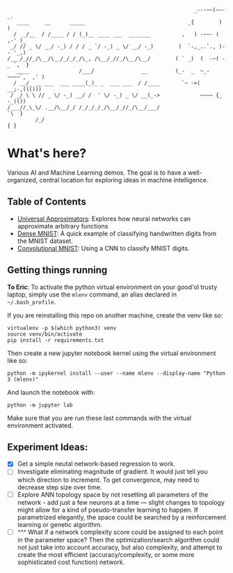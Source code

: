 ```
                                                            _---~~(~~-_.
   ____     __      _____                                 _{        )   )
  /  _/__  / /____ / / (_)__ ____ ___  _______          ,   ) -~~- ( ,-' )_
 _/ // _ \/ __/ -_) / / / _ `/ -_) _ \/ __/ -_)        (  `-,_..`., )-- '_,)
/___/_//_/\__/\__/_/_/_/\_, /\__/_//_/\__/\__/        ( ` _)  (  -~( -_ `,  }
   ____                /___/               __         (_-  _  ~_-~~~~`,  ,' )
  / __/_ __ ___  ___ ____(_)_ _  ___ ___  / /____       `~ ->(    __;-,((()))
 / _/ \ \ // _ \/ -_) __/ /  ' \/ -_) _ \/ __(_->             ~~~~ {_ -_(())
/___//_\_\/ .__/\__/_/ /_/_/_/_/\__/_//_/\__/___/                    `\  }
         /_/                                                           { }

```

# What's here?
Various AI and Machine Learning demos. The goal is to have a well-organized, central location for exploring ideas in machine intelligence.

## Table of Contents
- [Universal Approximators](universal-approximators/universal-approximators.ipynb): Explores how neural networks can approximate arbitrary functions
- [Dense MNIST](mnist-dense/mnist-dense.ipynb): A quick example of classifying handwritten digits from the MNIST dataset.
- [Convolutional MNIST](mnist-cnn/mnist-cnn.ipynb): Using a CNN to classify MNIST digits.
## Getting things running
**To Eric**: To activate the python virtual environment on your good'ol trusty laptop, simply use the `mlenv` command, an alias declared in `~/.bash_profile`. 

If you are reinstalling this repo on another machine, create the venv like so:
```
virtualenv -p $(which python3) venv
source venv/bin/activate
pip install -r requirements.txt
```
Then create a new jupyter notebook kernel using the virtual environment like so:
```
python -m ipykernel install --user --name mlenv --display-name "Python 3 (mlenv)"
```
And launch the notebook with:
```
python -m jupyter lab
```
Make sure that you are run these last commands with the virtual environment activated.

## Experiment Ideas:
- [x] Get a simple neutal network-based regression to work.
- [ ] Investigate eliminating magnitude of gradient. It would just tell you which direction to increment. To get convergence, may need to decrease step size over time. 
- [ ] Explore ANN topology space by not resetting all parameters of the network - add just a few neurons at a time — slight changes to topology might allow 
for a kind of pseudo-transfer learning to happen. If parametrized elegantly, the space could be searched by a reinforcement learning or genetic algorithm. 
- [ ] ^^^ What if a network complexity score could be assigned to each point in the parameter space? Then the optimization/search algorithm could not just take into account accuracy, but also complexity, and attempt to create the most efficient (accuracy/complexity, or some more sophisticated cost function) network. 

